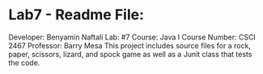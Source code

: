 # Lab7 - Readme File:
Developer: Benyamin Naftali
Lab: #7
Course: Java I
Course Number: CSCI 2467
Professor: Barry Mesa
This project includes source files for a rock, paper, scissors, lizard, and spock game as well as a Junit class that tests the code.
